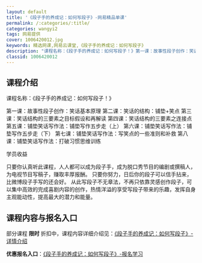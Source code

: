 ```yaml
---
layout: default
title: '《段子手的养成记：如何写段子》-网易精品单课'
permalink: /:categories/:title/
categories: wangyi2
tags: 网易提供
cover: 1006420012.jpg
keywords: 精选网课,网易云课堂,《段子手的养成记：如何写段子》
description: "课程名称：《段子手的养成记：如何写段子！》第一课：故事性段子创作：笑话基本原理第二课：笑话的结构：铺垫+笑点第三课：笑话结构的三要素之目标假设和再解读第四课：笑话结构的三要素之连接点第五课："
classid: 1006420012
---
```


## 课程介绍

课程名称：《段子手的养成记：如何写段子！》

第一课：故事性段子创作：笑话基本原理
第二课：笑话的结构：铺垫+笑点
第三课：笑话结构的三要素之目标假设和再解读
第四课：笑话结构的三要素之连接点
第五课：铺垫笑话写作法：铺垫写作五步走（上）
第六课：铺垫笑话写作法：铺垫写作五步走（下）
第七课：铺垫笑话写作法：写笑点的一些准则和补救
第八课：铺垫笑话写作法：打破习惯思维训练

学员收益

只要你认真听此课程，人人都可以成为段子手，成为脱口秀节目的编剧或撰稿人，为电视节目写稿子，赚取丰厚报酬。
只要你努力，日后你的段子可以信手拈来，比微博段子手写的还会好。
从此写段子不无章法，不再只依靠灵感创作段子，可以集中高效的完成喜剧内容的创作，热情洋溢的享受写段子带来的乐趣，发挥自身主观能动性，提高最大的潜力和能量。

## 课程内容与报名入口

部分课程 **限时** 折扣中，课程内容详细介绍见：[《段子手的养成记：如何写段子》-详情介绍](https://study.163.com/course/introduction/1006420012.htm?share=1&shareId=1025206652&utm_campaign=share&utm_medium=iphoneShare&utm_source=&utm_u=1025206652)

**优惠报名入口**：[《段子手的养成记：如何写段子》-报名学习](https://study.163.com/course/introduction/1006420012.htm?share=1&shareId=1025206652&utm_campaign=share&utm_medium=iphoneShare&utm_source=&utm_u=1025206652)

